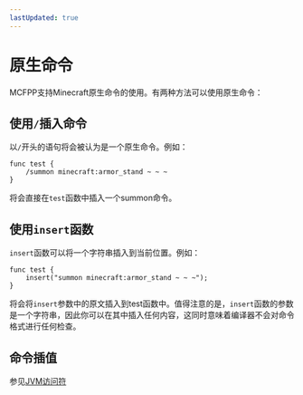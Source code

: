 ```yaml
---
lastUpdated: true
---
```


# 原生命令

MCFPP支持Minecraft原生命令的使用。有两种方法可以使用原生命令：

## 使用`/`插入命令

以`/`开头的语句将会被认为是一个原生命令。例如：

```mcfpp
func test {
    /summon minecraft:armor_stand ~ ~ ~
}
```

将会直接在`test`函数中插入一个summon命令。

## 使用`insert`函数

`insert`函数可以将一个字符串插入到当前位置。例如：

```mcfpp
func test {
    insert("summon minecraft:armor_stand ~ ~ ~");
}
```

将会将`insert`参数中的原文插入到test函数中。值得注意的是，`insert`函数的参数是一个字符串，因此你可以在其中插入任何内容，这同时意味着编译器不会对命令格式进行任何检查。

## 命令插值

参见[JVM访问符](../11mni/05access.md)
